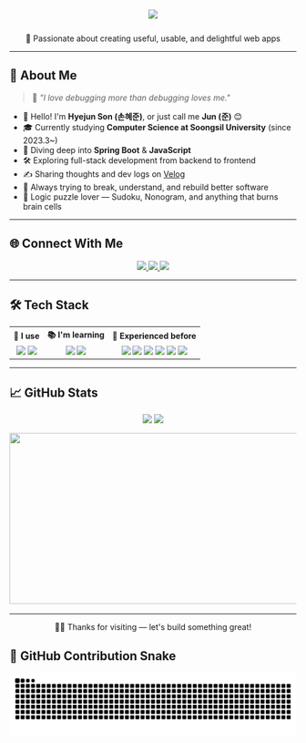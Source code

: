 <h1 align="center">
  <img src="https://readme-typing-svg.herokuapp.com?font=Fira+Code&size=28&duration=3500&center=true&vCenter=true&color=3DC5A0&width=600&height=70&lines=Hi+I'm+Hyejun👋;Aspiring+Full-Stack+Developer;Learning+Spring+Boot+and+JavaScript" />
</h1>

<p align="center">
  🧠 Passionate about creating useful, usable, and delightful web apps
</p>

---

## 🙋 About Me

> 🔧 *"I love debugging more than debugging loves me."*

- 👋 Hello! I'm **Hyejun Son (손혜준)**, or just call me **Jun (준)** 😊  
- 🎓 Currently studying **Computer Science at Soongsil University** (since 2023.3~)
- 🌱 Diving deep into **Spring Boot** & **JavaScript**
- 🛠️ Exploring full-stack development from backend to frontend
- ✍️ Sharing thoughts and dev logs on [Velog](https://velog.io/@son-hyejun)
- 🚀 Always trying to break, understand, and rebuild better software
- 🧩 Logic puzzle lover — Sudoku, Nonogram, and anything that burns brain cells

---

## 🌐 Connect With Me

<p align="center">
  <a href="https://velog.io/@son-hyejun">
    <img src="https://img.shields.io/badge/Velog-20C997?style=flat&logo=velog&logoColor=white"/>
  </a>
  <a href="mailto:h_jun0515@naver.com">
    <img src="https://img.shields.io/badge/Email-03C75A?style=flat&logo=naver&logoColor=white"/>
  </a>
  <a href="https://www.youtube.com/@HJ_15">
    <img src="https://img.shields.io/badge/YouTube-FF0000?style=flat&logo=youtube&logoColor=white"/>
  </a>
</p>

---

## 🛠️ Tech Stack

<table>
  <tr>
    <th>🔧 I use</th>
    <th>📚 I'm learning</th>
    <th>🧠 Experienced before</th>
  </tr>
  <tr>
    <td align="center">
      <img src="https://cdn.jsdelivr.net/gh/devicons/devicon/icons/java/java-original.svg" width="40" />
      <img src="https://cdn.jsdelivr.net/gh/devicons/devicon/icons/javascript/javascript-original.svg" width="40" />
    </td>
    <td align="center">
      <img src="https://cdn.jsdelivr.net/gh/devicons/devicon/icons/spring/spring-original.svg" width="40" />
      <img src="https://cdn.jsdelivr.net/gh/devicons/devicon/icons/react/react-original.svg" width="40" />
    </td>
    <td align="center">
      <img src="https://cdn.jsdelivr.net/gh/devicons/devicon/icons/html5/html5-original.svg" width="40" />
      <img src="https://cdn.jsdelivr.net/gh/devicons/devicon/icons/css3/css3-original.svg" width="40" />
      <img src="https://cdn.jsdelivr.net/gh/devicons/devicon/icons/python/python-original.svg" width="40" />
      <img src="https://cdn.jsdelivr.net/gh/devicons/devicon/icons/c/c-original.svg" width="40" />
      <img src="https://cdn.jsdelivr.net/gh/devicons/devicon/icons/cplusplus/cplusplus-original.svg" width="40" />
      <img src="https://cdn.jsdelivr.net/gh/devicons/devicon/icons/android/android-original.svg" width="40" />
    </td>
  </tr>
</table>

---

## 📈 GitHub Stats

<p align="center">
  <img width="400" src="https://github-readme-stats.vercel.app/api?username=son-hyejun&show_icons=true&theme=default" />
  <img width="400" src="https://github-readme-streak-stats.herokuapp.com?user=son-hyejun&theme=default" />
</p>

<p align="center">
<a href="https://www.gitanimals.org/en_US?utm_medium=image&utm_source=son-hyejun&utm_content=farm">
<img
  src="https://render.gitanimals.org/farms/son-hyejun"
  width="600"
  height="300"
/>
</a>
</p>

---

<p align="center">
  🧑‍💻 Thanks for visiting — let's build something great!
</p>

## 🐍 GitHub Contribution Snake

![snake gif](https://github.com/son-hyejun/son-hyejun/blob/output/github-contribution-grid-snake.svg)
